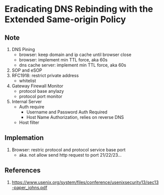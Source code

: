 # Eradicating DNS Rebinding with the Extended Same-origin Policy

## Note
1. DNS Pining
    * browser: keep domain and ip cache  until browser close
    * browser: implement min TTL force, aka 60s
    * dns cache server: implement min TTL force, aka 60s
2. SOP and eSOP
3. RFC1918: restrict private address
    * whitelist
4. Gateway Firewall Monitor
    * protocol base anylazy
    * protocol port monitor
5. Internal Server
    * Auth require
        * Username and Password Auth Required
        * Host Name Authorization, relies on reverse DNS
    * Host filter

## Implemation
1. Browser: restric protocol and protocol service base port
    * aka. not allow send http request to port 21/22/23...

## References
1. https://www.usenix.org/system/files/conference/usenixsecurity13/sec13-paper_johns.pdf
